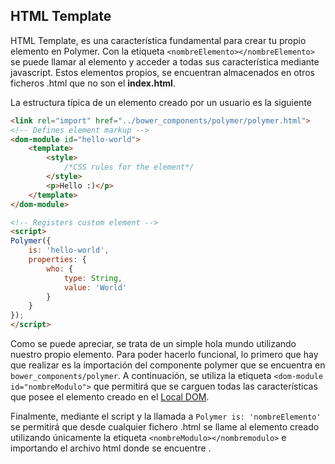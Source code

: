 ## HTML Template

HTML Template, es una característica fundamental para crear tu propio elemento en Polymer. Con la etiqueta `<nombreElemento></nombreElemento>` se puede llamar al elemento y acceder a todas sus característica mediante javascript. Estos elementos propios, se encuentran almacenados en otros ficheros .html que no son el **index.html**.

La estructura típica de un elemento creado por un usuario es la siguiente

```html
<link rel="import" href="../bower_components/polymer/polymer.html">
<!-- Defines element markup -->
<dom-module id="hello-world">
    <template>
    	<style>
    		/*CSS rules for the element*/
    	</style>
        <p>Hello :)</p>
    </template>
</dom-module>

<!-- Registers custom element -->
<script>
Polymer({
    is: 'hello-world',
    properties: {
        who: {
            type: String,
            value: 'World'
        }
    }
});
</script>
```

Como se puede apreciar, se trata de un simple hola mundo utilizando nuestro propio elemento. Para poder hacerlo funcional, lo primero que hay que realizar es la importación del componente polymer que se encuentra en `bower_components/polymer`. A continuación, se utiliza  la etiqueta `<dom-module id="nombreModulo">` que permitirá que se carguen todas las características que posee el elemento creado en el [Local DOM](./localDom.md).

Finalmente, mediante el script y la llamada a `Polymer is: 'nombreElemento'` se permitirá que desde cualquier fichero .html se llame al elemento creado utilizando únicamente la etiqueta  `<nombreModulo></nombremodulo>`  e importando el archivo html donde se encuentre .
